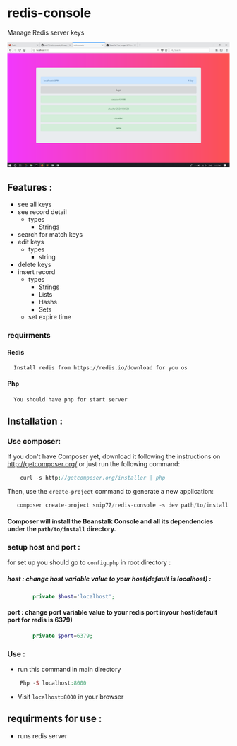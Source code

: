 # redis-console
Manage Redis server keys

![Alt text](Cover/index.png)
## Features :
  - see all keys
  - see record detail
    - types
      - Strings
  - search for match keys
  - edit keys
    - types
      - string
  - delete keys
  - insert record
    - types
      - Strings
      - Lists
      - Hashs
      - Sets
    - set expire time
    
    

### requirments
#### Redis
  
      Install redis from https://redis.io/download for you os
 #### Php
  
      You should have php for start server


## Installation :

###   Use composer:
   If you don't have Composer yet, download it following the instructions on http://getcomposer.org/ or just run the following command:

```php
    curl -s http://getcomposer.org/installer | php 
```
  Then, use the `create-project` command to generate a new application:
  
 ```php
    composer create-project snip77/redis-console -s dev path/to/install
 ```
 #### Composer will install the Beanstalk Console and all its dependencies under the `path/to/install` directory.
 
### setup host and port :
  for set up you should go to ```config.php``` in root directory :
  
##### host : change host variable value to your host(default is localhost) :
```php
        private $host='localhost'; 
```
      
####  port  : change port variable value to your redis port inyour host(default port for redis is 6379)

```php
        private $port=6379;
```

### Use :

  - run this command in main directory
    
```php
    Php -S localhost:8000
```
  - Visit `localhost:8000` in your browser
  
## requirments for use :
  
  - runs redis server
